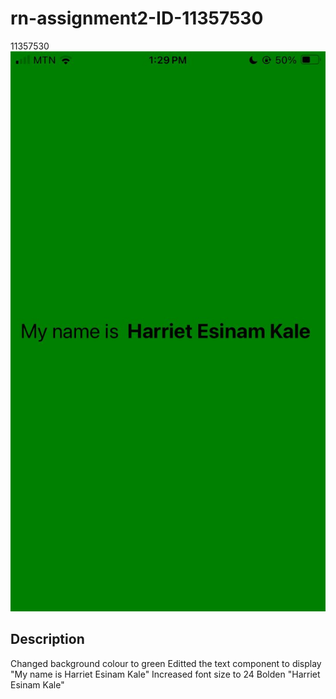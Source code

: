 # rn-assignment2-ID-11357530
11357530
![alt text](appwithmyname.jpg)

## Description
Changed background colour to green
Editted the text component to display "My name is Harriet Esinam Kale"
Increased font size to 24
Bolden "Harriet Esinam Kale"

